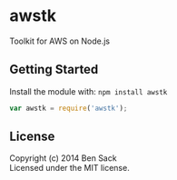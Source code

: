 # awstk

Toolkit for AWS on Node.js

## Getting Started
Install the module with: `npm install awstk`

```javascript
var awstk = require('awstk');

```

## License
Copyright (c) 2014 Ben Sack  
Licensed under the MIT license.
